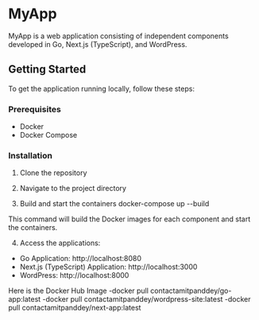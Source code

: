 # MyApp

MyApp is a web application consisting of independent components developed in Go, Next.js (TypeScript), and WordPress.

## Getting Started

To get the application running locally, follow these steps:

### Prerequisites

- Docker
- Docker Compose

### Installation

1. Clone the repository

2. Navigate to the project directory

3. Build and start the containers
docker-compose up --build

This command will build the Docker images for each component and start the containers.

4. Access the applications:

- Go Application: http://localhost:8080
- Next.js (TypeScript) Application: http://localhost:3000
- WordPress: http://localhost:8000

Here is the Docker Hub Image 
-docker pull contactamitpanddey/go-app:latest
-docker pull contactamitpanddey/wordpress-site:latest
-docker pull contactamitpanddey/next-app:latest

